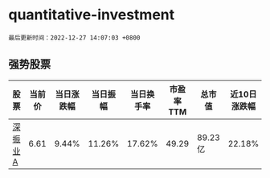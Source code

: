 # quantitative-investment

`最后更新时间：2022-12-27 14:07:03 +0800`

## 强势股票

|股票|当前价|当日涨跌幅|当日振幅|当日换手率|市盈率TTM|总市值|近10日涨跌幅|
|----|----|----|----|----|----|----|----|
|[深振业A](https://xueqiu.com/S/SZ000006)|6.61|9.44%|11.26%|17.62%|49.29|89.23亿|22.18%|
